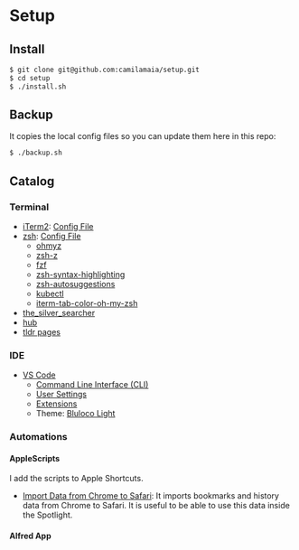# Setup

## Install

```bash
$ git clone git@github.com:camilamaia/setup.git
$ cd setup
$ ./install.sh
```

## Backup

It copies the local config files so you can update them here in this repo:

```bash
$ ./backup.sh
```

## Catalog

### Terminal
* [iTerm2](https://www.iterm2.com/): [Config File](com.googlecode.iterm2.plist)
* [zsh](http://www.zsh.org/): [Config File](zshrc)
  * [ohmyz](https://ohmyz.sh/)
  * [zsh-z](https://github.com/agkozak/zsh-z)
  * [fzf](https://github.com/junegunn/fzf)
  * [zsh-syntax-highlighting](https://github.com/zsh-users/zsh-syntax-highlighting)
  * [zsh-autosuggestions](https://github.com/zsh-users/zsh-autosuggestions)
  * [kubectl](https://github.com/ohmyzsh/ohmyzsh/tree/master/plugins/kubectl)
  * [iterm-tab-color-oh-my-zsh](https://github.com/bernardop/iterm-tab-color-oh-my-zsh)
* [the_silver_searcher](https://github.com/ggreer/the_silver_searcher)
* [hub](https://github.com/github/hub)
* [tldr pages](https://tldr.sh/)

### IDE

* [VS Code](https://code.visualstudio.com/)
  * [Command Line Interface (CLI)](https://code.visualstudio.com/docs/editor/command-line)
  * [User Settings](vs-code-user-settings.json)
  * [Extensions](vs-code-extensions.sh)
  * Theme: [Bluloco Light](https://marketplace.visualstudio.com/items?itemName=uloco.theme-bluloco-light)

### Automations

#### AppleScripts

I add the scripts to Apple Shortcuts.

- [Import Data from Chrome to Safari](AppleScripts/import-from-chrome-to-safari.scpt): It imports bookmarks and history data from Chrome to Safari. It is useful to be able to use this data inside the Spotlight.

#### Alfred App
